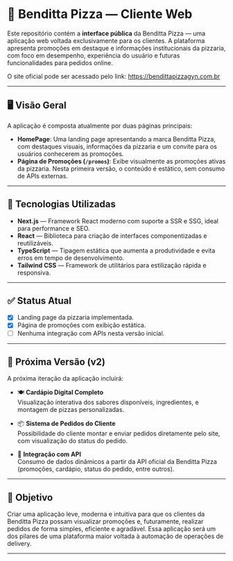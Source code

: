 # 🍕 Benditta Pizza — Cliente Web

Este repositório contém a **interface pública** da Benditta Pizza — uma aplicação web voltada exclusivamente para os clientes. A plataforma apresenta promoções em destaque e informações institucionais da pizzaria, com foco em desempenho, experiência do usuário e futuras funcionalidades para pedidos online.

O site oficial pode ser acessado pelo link:
    https://bendittapizzagyn.com.br

---

## 🖥️ Visão Geral

A aplicação é composta atualmente por duas páginas principais:

- **HomePage**: Uma landing page apresentando a marca Benditta Pizza, com destaques visuais, informações da pizzaria e um convite para os usuários conhecerem as promoções.
- **Página de Promoções (`/promos`)**: Exibe visualmente as promoções ativas da pizzaria. Nesta primeira versão, o conteúdo é estático, sem consumo de APIs externas.

---

## 🚀 Tecnologias Utilizadas

- **Next.js** — Framework React moderno com suporte a SSR e SSG, ideal para performance e SEO.
- **React** — Biblioteca para criação de interfaces componentizadas e reutilizáveis.
- **TypeScript** — Tipagem estática que aumenta a produtividade e evita erros em tempo de desenvolvimento.
- **Tailwind CSS** — Framework de utilitários para estilização rápida e responsiva.

---

## ✅ Status Atual

- [x] Landing page da pizzaria implementada.
- [x] Página de promoções com exibição estática.
- [ ] Nenhuma integração com APIs nesta versão inicial.

---

## 🔮 Próxima Versão (v2)

A próxima iteração da aplicação incluirá:

- 🍽️ **Cardápio Digital Completo**  
  Visualização interativa dos sabores disponíveis, ingredientes, e montagem de pizzas personalizadas.

- 📦 **Sistema de Pedidos do Cliente**  
  Possibilidade do cliente montar e enviar pedidos diretamente pelo site, com visualização do status do pedido.

- 🔄 **Integração com API**  
  Consumo de dados dinâmicos a partir da API oficial da Benditta Pizza (promoções, cardápio, status do pedido, entre outros).

---

## 🎯 Objetivo

Criar uma aplicação leve, moderna e intuitiva para que os clientes da Benditta Pizza possam visualizar promoções e, futuramente, realizar pedidos de forma simples, eficiente e agradável. Essa aplicação será um dos pilares de uma plataforma maior voltada à automação de operações de delivery.

---


